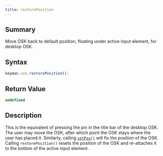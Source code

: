 ```yaml
---
title: restorePosition
---
```


## Summary

Move OSK back to default position, floating under active input element, for
desktop OSK.

## Syntax

```js
keyman.osk.restorePosition();
```

## Return Value

```js
undefined
```

## Description

This is the equivalent of pressing the pin in the title bar of the desktop OSK.
The user may move the OSK, after which point the OSK stays where the user has
placed it. Similarly, calling [`setPos()`](setPos) will fix the position of the
OSK. Calling `restorePosition()` resets the position of the OSK and re-attaches
it to the bottom of the active input element.
